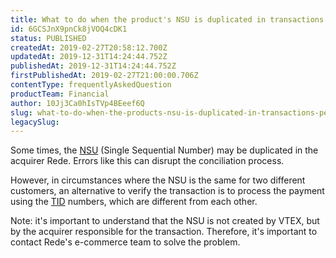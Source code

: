 ```yaml
---
title: What to do when the product's NSU is duplicated in transactions performed by Rede?
id: 6GCSJnX9pnCk8jVOQ4cDK1
status: PUBLISHED
createdAt: 2019-02-27T20:58:12.700Z
updatedAt: 2019-12-31T14:24:44.752Z
publishedAt: 2019-12-31T14:24:44.752Z
firstPublishedAt: 2019-02-27T21:00:00.706Z
contentType: frequentlyAskedQuestion
productTeam: Financial
author: 10Jj3Ca0hIsTVp4BEeef6Q
slug: what-to-do-when-the-products-nsu-is-duplicated-in-transactions-performed-by-rede
legacySlug: 
---
```


Some times, the [NSU](/tutorial/how-do-i-find-the-order-nsu-and-tid?locale=en) (Single Sequential Number) may be duplicated in the acquirer Rede. Errors like this can disrupt the conciliation process.

However, in circumstances where the NSU is the same for two different customers, an alternative to verify the transaction is to process the payment using the [TID](/tutorial/how-to-view-the-orders-details?locale=en) numbers, which are different from each other.

Note: it's important to understand that the NSU is not created by VTEX, but by the acquirer responsible for the transaction. Therefore, it's important to contact Rede's e-commerce team to solve the problem.
